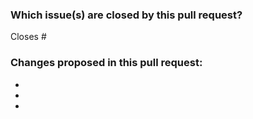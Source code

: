 ### Which issue(s) are closed by this pull request?

Closes #

### Changes proposed in this pull request:

-
-
-